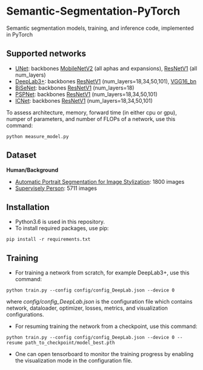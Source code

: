 # Semantic-Segmentation-PyTorch
Semantic segmentation models, training, and inference code, implemented in PyTorch

## Supported networks
* [UNet](https://arxiv.org/abs/1505.04597): backbones [MobileNetV2](https://arxiv.org/abs/1801.04381) (all aphas and expansions), [ResNetV1](https://arxiv.org/abs/1512.03385) (all num_layers)
* [DeepLab3+](https://arxiv.org/abs/1802.02611): backbones [ResNetV1](https://arxiv.org/abs/1512.03385) (num_layers=18,34,50,101), [VGG16_bn](https://arxiv.org/abs/1409.1556)
* [BiSeNet](https://arxiv.org/abs/1808.00897): backbones [ResNetV1](https://arxiv.org/abs/1512.03385) (num_layers=18)
* [PSPNet](https://arxiv.org/abs/1612.01105): backbones [ResNetV1](https://arxiv.org/abs/1512.03385) (num_layers=18,34,50,101)
* [ICNet](https://arxiv.org/abs/1704.08545): backbones [ResNetV1](https://arxiv.org/abs/1512.03385) (num_layers=18,34,50,101)

To assess architecture, memory, forward time (in either cpu or gpu), numper of parameters, and number of FLOPs of a network, use this command:
```
python measure_model.py
```

## Dataset
**Human/Background**
* [Automatic Portrait Segmentation for Image Stylization](http://xiaoyongshen.me/webpage_portrait/index.html): 1800 images
* [Supervisely Person](https://hackernoon.com/releasing-supervisely-person-dataset-for-teaching-machines-to-segment-humans-1f1fc1f28469): 5711 images

## Installation
* Python3.6 is used in this repository.
* To install required packages, use pip:
```
pip install -r requirements.txt
```

## Training
* For training a network from scratch, for example DeepLab3+, use this command:
```
python train.py --config config/config_DeepLab.json --device 0
```
where *config/config_DeepLab.json* is the configuration file which contains network, dataloader, optimizer, losses, metrics, and visualization configurations.
* For resuming training the network from a checkpoint, use this command:
```
python train.py --config config/config_DeepLab.json --device 0 --resume path_to_checkpoint/model_best.pth
```
* One can open tensorboard to monitor the training progress by enabling the visualization mode in the configuration file.
